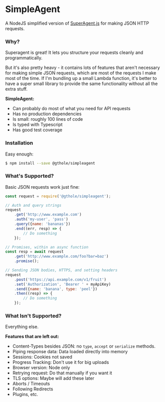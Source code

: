 # SimpleAgent
A NodeJS simplified version of [SuperAgent.js](http://visionmedia.github.io/superagent/)
for making JSON HTTP requests.

### Why?
Superagent is great!  It lets you structure your requests cleanly and programmatically.

But it's also pretty heavy - it contains lots of features that aren't necessary
for making simple JSON requests, which are most of the requests I make most of
the time.  If I'm bundling up a small Lambda function, it's better to have a
super small library to provide the same functionality without all the extra
stuff.

**SimpleAgent:**
- Can probably do most of what you need for API requests
- Has no production dependencies
- Is small: roughly 100 lines of code
- Is typed with Typescript
- Has good test coverage

### Installation

Easy enough:

```bash
$ npm install --save @gthole/simpleagent
```

### What's Supported?
Basic JSON requests work just fine:

```javascript
const request = require('@gthole/simpleagent');

// Auth and query strings
request
    .get('http://www.example.com')
    .auth('my-user', 'pass')
    .query({name: 'bananas'})
    .end((err, resp) => {
        // Do something
    });

// Promises, within an async function
const resp = await request
    .get('http://www.example.com/foo?bar=baz')
    .promise();

// Sending JSON bodies, HTTPS, and setting headers
request
    .post('https://api.example.com/v1/fruit')
    .set('Authorization', 'Bearer ' + myApiKey)
    .send({name: 'banana', type: 'peel'})
    .then((resp) => {
        // Do something
    });
```

### What Isn't Supported?
Everything else.

**Features that are left out:**
- Content-Types besides JSON: no `type`, `accept` or `serialize` methods.
- Piping response data: Data loaded directly into memory
- Sessions: Cookies not saved
- Progress Tracking: Don't use it for big uploads
- Browser version: Node only
- Retrying request: Do that manually if you want it
- TLS options: Maybe will add these later
- Aborts / Timeouts
- Following Redirects
- Plugins, etc.
